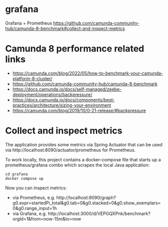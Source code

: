 # grafana
Grafana + Prometheus
https://github.com/camunda-community-hub/camunda-8-benchmark#collect-and-inspect-metrics

# Camunda 8 performance related links
* https://camunda.com/blog/2022/05/how-to-benchmark-your-camunda-platform-8-cluster/
* https://github.com/camunda-community-hub/camunda-8-benchmark
* https://docs.camunda.io/docs/self-managed/zeebe-deployment/operations/backpressure/
* https://docs.camunda.io/docs/components/best-practices/architecture/sizing-your-environment
* https://camunda.com/blog/2019/10/0-21-release/#backpressure

# Collect and inspect metrics

The application provides some metrics via Spring Actuator that can be used via http://localhost:8090/actuator/prometheus for Prometheus.

To work locally, this project contains a docker-compose file that starts up a prometheus/grafana combo which scrapes the local Java application:

```
cd grafana
docker compose up
```

Now you can inspect metrics:

* via Prometheus, e.g. http://localhost:9090/graph?g0.expr=startedPi_total&g0.tab=0&g0.stacked=0&g0.show_exemplars=0&g0.range_input=1h
* via Grafana, e.g. http://localhost:3000/d/VEPGQXPnk/benchmark?orgId=1&from=now-15m&to=now
